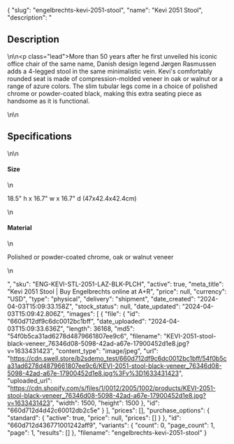 {
  "slug": "engelbrechts-kevi-2051-stool",
  "name": "Kevi 2051 Stool",
  "description": "<h2>Description</h2>\n<!-- split -->\n<p class=\"lead\">More than 50 years after he first unveiled his iconic office chair of the same name, Danish design legend Jørgen Rasmussen adds a 4-legged stool in the same minimalistic vein. Kevi's comfortably rounded seat is made of compression-molded veneer in oak or walnut or a range of azure colors. The slim tubular legs come in a choice of polished chrome or powder-coated black, making this extra seating piece as handsome as it is functional. </p>\n<!-- split -->\n<h2>Specifications</h2>\n<!-- split -->\n<h4>Size</h4>\n<p>18.5\" h x 16.7\" w x 16.7\" d (47x42.4x42.4cm)</p>\n<h4>Material</h4>\n<p><span>Polished or powder-coated chrome, oak or walnut veneer</span></p>\n<ul></ul>",
  "sku": "ENG-KEVI-STL-2051-LAZ-BLK-PLCH",
  "active": true,
  "meta_title": "Kevi 2051 Stool | Buy Engelbrechts online at A+R",
  "price": null,
  "currency": "USD",
  "type": "physical",
  "delivery": "shipment",
  "date_created": "2024-04-03T15:09:33.158Z",
  "stock_status": null,
  "date_updated": "2024-04-03T15:09:42.806Z",
  "images": [
    {
      "file": {
        "id": "660d712df9c6dc0012bc1bff",
        "date_uploaded": "2024-04-03T15:09:33.636Z",
        "length": 36168,
        "md5": "54f0b5ca31ad6278d4879661807ee9c6",
        "filename": "KEVI-2051-stool-black-veneer_76346d08-5098-42ad-a67e-17900452d1e8.jpg?v=1633431423",
        "content_type": "image/jpeg",
        "url": "https://cdn.swell.store/b2sdemo_test/660d712df9c6dc0012bc1bff/54f0b5ca31ad6278d4879661807ee9c6/KEVI-2051-stool-black-veneer_76346d08-5098-42ad-a67e-17900452d1e8.jpg%3Fv%3D1633431423",
        "uploaded_url": "https://cdn.shopify.com/s/files/1/0012/2005/1002/products/KEVI-2051-stool-black-veneer_76346d08-5098-42ad-a67e-17900452d1e8.jpg?v=1633431423",
        "width": 1500,
        "height": 1500
      },
      "id": "660d712d4d42c60012db2c5e"
    }
  ],
  "prices": [],
  "purchase_options": {
    "standard": {
      "active": true,
      "price": null,
      "prices": []
    }
  },
  "id": "660d712d436771001242aff9",
  "variants": {
    "count": 0,
    "page_count": 1,
    "page": 1,
    "results": []
  },
  "filename": "engelbrechts-kevi-2051-stool"
}